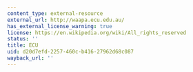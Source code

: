 ```yaml
---
content_type: external-resource
external_url: http://waapa.ecu.edu.au/
has_external_license_warning: true
license: https://en.wikipedia.org/wiki/All_rights_reserved
status: ''
title: ECU
uid: d20d7efd-2257-460c-b416-27962d68c087
wayback_url: ''
---
```

